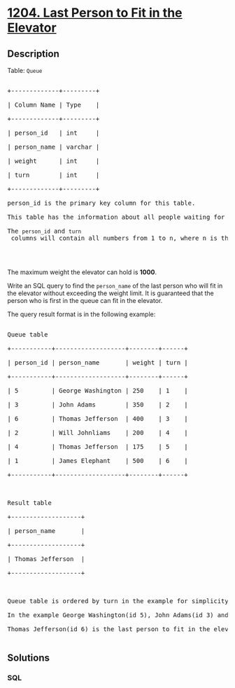 # [1204. Last Person to Fit in the Elevator](https://leetcode.com/problems/last-person-to-fit-in-the-elevator)



## Description

<p>Table: <code>Queue</code></p>



<pre>

+-------------+---------+

| Column Name | Type    |

+-------------+---------+

| person_id   | int     |

| person_name | varchar |

| weight      | int     |

| turn        | int     |

+-------------+---------+

person_id is the primary key column for this table.

This table has the information about all people waiting for an elevator.

The <code>person_id</code>&nbsp;and <code>turn</code> columns will contain all numbers from 1 to n, where n is the number of rows in the table.

</pre>



<p>&nbsp;</p>



<p>The maximum weight the elevator can hold is <strong>1000</strong>.</p>



<p>Write an SQL query to find the&nbsp;<code>person_name</code> of the last person who will fit in the elevator without exceeding the weight limit. It is guaranteed that the person who is&nbsp;first in the queue can fit in the elevator.</p>



<p>The query result format is in the following example:</p>



<pre>

Queue table

+-----------+-------------------+--------+------+

| person_id | person_name       | weight | turn |

+-----------+-------------------+--------+------+

| 5         | George Washington | 250    | 1    |

| 3         | John Adams        | 350    | 2    |

| 6         | Thomas Jefferson  | 400    | 3    |

| 2         | Will Johnliams    | 200    | 4    |

| 4         | Thomas Jefferson  | 175    | 5    |

| 1         | James Elephant    | 500    | 6    |

+-----------+-------------------+--------+------+



Result table

+-------------------+

| person_name       |

+-------------------+

| Thomas Jefferson  |

+-------------------+



Queue table is ordered by turn in the example for simplicity.

In the example George Washington(id 5), John Adams(id 3) and Thomas Jefferson(id 6) will enter the elevator as their weight sum is 250 + 350 + 400 = 1000.

Thomas Jefferson(id 6) is the last person to fit in the elevator because he has the last turn in these three people.

</pre>



## Solutions

<!-- tabs:start -->

### **SQL**

```sql

```

<!-- tabs:end -->